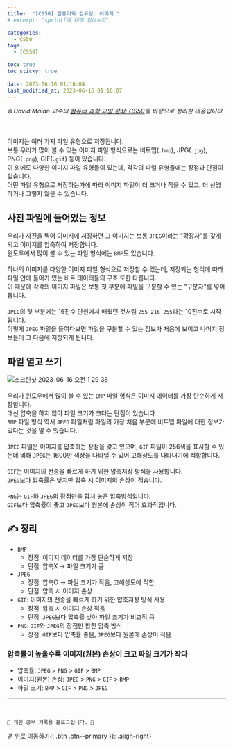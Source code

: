 ```yaml
---
title:  "[CS50] 컴퓨터와 컴퓨팅: 이미지 "
# excerpt: "sprintf에 대해 알아보자"

categories:
  - CS50
tags:
  - [CS50]

toc: true
toc_sticky: true
 
date: 2023-06-16 01:16:04
last_modified_at: 2023-06-16 01:16:07
---
```



_❄️ David Malan 교수의 [컴퓨터 과학 교양 강좌: CS50](https://www.edwith.org/cs50/lecture/22798?isDesc=false)을 바탕으로 정리한 내용입니다._

<br>

이미지는 여러 가지 파일 유형으로 저장됩니다. <br>
보통 우리가 많이 볼 수 있는 이미지 파일 형식으로는 비트맵(`.bmp`), JPG(`.jpg`), PNG(`.png`), GIF(`.gif`) 등이 있습니다.<br>
이 외에도 다양한 이미지 파일 유형들이 있는데, 각각의 파일 유형들에는 장점과 단점이 있습니다.<br>
어떤 파일 유형으로 저장하는가에 따라 이미지 파일이 더 크거나 작을 수 있고, 더 선명하거나 그렇지 않을 수 있습니다.

## 사진 파일에 들어있는 정보
우리가 사진을 찍어 이미지에 저장하면 그 이미지는 보통 `JPEG`이라는 "확장자"를 갖게 되고 이미지를 압축하여 저장합니다. <br>
윈도우에서 많이 볼 수 있는 파일 형식에는 `BMP`도 있습니다.<br><br>
하나의 이미지를 다양한 이미지 파일 형식으로 저장할 수 있는데, 저장되는 형식에 따라 파일 안에 들어가 있는 비트 데이터들의 구조 또한 다릅니다.<br>
이 때문에 각각의 이미지 파일은 보통 첫 부분에 파일을 구분할 수 있는 "구분자"를 넣어둡니다.<br><br>
`JPEG`의 첫 부분에는 16진수 단원에서 배웠던 것처럼 `255 216 255`라는 10진수로 시작됩니다.<br>
이렇게 `JPEG` 파일을 들여다보면 파일을 구분할 수 있는 정보가 처음에 보이고 나머지 정보들이 그 다음에 저장되게 됩니다.

## 파일 열고 쓰기
![스크린샷 2023-06-16 오전 1 29 38](https://github.com/minju412/jenkins-test/assets/59405576/811c9acf-5fc9-4c47-95d4-64584d51677a)<br><br>
우리가 윈도우에서 많이 볼 수 있는 `BMP` 파일 형식은 이미지 데이터를 가장 단순하게 저장합니다.<br>
대신 압축을 하지 않아 파일 크기가 크다는 단점이 있습니다.<br>
`BMP` 파일 형식 역시 `JPEG` 파일처럼 파일의 가장 처음 부분에 비트맵 파일에 대한 정보가 있다는 것을 알 수 있습니다.<br><br>
`JPEG` 파일은 이미지를 압축하는 장점을 갖고 있으며, `GIF` 파일이 256색을 표시할 수 있는데 비해 `JPEG`는 1600만 색상을 나타낼 수 있어 고해상도를 나타내기에 적합합니다.<br><br>
`GIF`는 이미지의 전송을 빠르게 하기 위한 압축저장 방식을 사용합니다.<br>
`JPEG`보다 압축률은 낮지만 압축 시 이미지의 손상이 적습니다.<br><br>
`PNG`는 `GIF`와 `JPEG`의 장점만을 합쳐 놓은 압축방식입니다.<br>
`GIF`보다 압축률이 좋고 `JPEG`보다 원본에 손상이 적어 효과적입니다.



## ✍️ 정리
- `BMP`
  - 장점: 이미지 데이터를 가장 단순하게 저장
  - 단점: 압축X -> 파일 크기가 큼
- `JPEG`
  - 장점: 압축O -> 파일 크기가 작음, 고해상도에 적합
  - 단점: 압축 시 이미지 손상
- `GIF`: 이미지의 전송을 빠르게 하기 위한 압축저장 방식 사용
  - 장점: 압축 시 이미지 손상 적음
  - 단점: `JPEG`보다 압축률 낮아 파일 크기가 비교적 큼
- `PNG`: `GIF`와 `JPEG`의 장점만 합친 압축 방식
  - 장점: `GIF`보다 압축률 좋음, `JPEG`보다 원본에 손상이 적음


### 압축률이 높을수록 이미지(원본) 손상이 크고 파일 크기가 작다
- 압축률: `JPEG` > `PNG` > `GIF` > `BMP`
- 이미지(원본) 손상: `JPEG` > `PNG` > `GIF` > `BMP`
- 파일 크기: `BMP` > `GIF` > `PNG` > `JPEG`






***
<br>


    💛 개인 공부 기록용 블로그입니다. 👻

[맨 위로 이동하기](#){: .btn .btn--primary }{: .align-right}